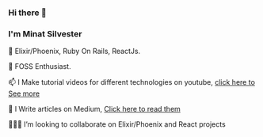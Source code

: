 ### Hi there 👋
### I'm Minat Silvester

🔭 Elixir/Phoenix, Ruby On Rails, ReactJs.

🌱 FOSS Enthusiast.

📫 I Make tutorial videos for different technologies on youtube, [click here to See more](https://www.youtube.com/channel/UCO4kvzDvzNfWqNBqX4WHMLg)  

💬 I Write articles on Medium, [Click here to read them](https://www.medium.com/@minat_silvester)

:people_holding_hands: I’m looking to collaborate on Elixir/Phoenix and React projects


<!--
**minatsilvester/minatsilvester** is a ✨ _special_ ✨ repository because its `README.md` (this file) appears on your GitHub profile.

Here are some ideas to get you started:

- 🔭 I’m currently working on ...
- 🌱 I’m currently learning ...
- 👯 I’m looking to collaborate on ...
- 🤔 I’m looking for help with ...
- 💬 Ask me about ...
- 📫 How to reach me: ...
- 😄 Pronouns: ...
- ⚡ Fun fact: ...
-->
